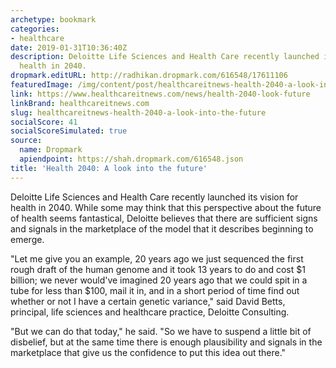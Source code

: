 ```yaml
---
archetype: bookmark
categories:
- healthcare
date: 2019-01-31T10:36:40Z
description: Deloitte Life Sciences and Health Care recently launched its vision for
  health in 2040.
dropmark.editURL: http://radhikan.dropmark.com/616548/17611106
featuredImage: /img/content/post/healthcareitnews-health-2040-a-look-into-the-future.jpg
link: https://www.healthcareitnews.com/news/health-2040-look-future
linkBrand: healthcareitnews.com
slug: healthcareitnews-health-2040-a-look-into-the-future
socialScore: 41
socialScoreSimulated: true
source:
  name: Dropmark
  apiendpoint: https://shah.dropmark.com/616548.json
title: 'Health 2040: A look into the future'
---
```

Deloitte Life Sciences and Health Care recently launched its vision for health in 2040. While some may think that this perspective about the future of health seems fantastical, Deloitte believes that there are sufficient signs and signals in the marketplace of the model that it describes beginning to emerge.

"Let me give you an example, 20 years ago we just sequenced the first rough draft of the human genome and it took 13 years to do and cost $1 billion; we never would've imagined 20 years ago that we could spit in a tube for less than $100, mail it in, and in a short period of time find out whether or not I have a certain genetic variance," said David Betts, principal, life sciences and healthcare practice, Deloitte Consulting.

"But we can do that today," he said. "So we have to suspend a little bit of disbelief, but at the same time there is enough plausibility and signals in the marketplace that give us the confidence to put this idea out there."


